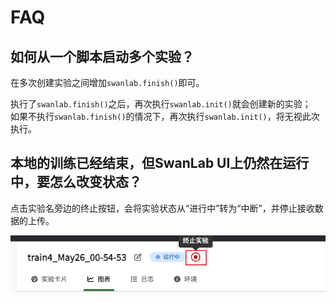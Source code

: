 # FAQ

## 如何从一个脚本启动多个实验？

在多次创建实验之间增加`swanlab.finish()`即可。

执行了`swanlab.finish()`之后，再次执行`swanlab.init()`就会创建新的实验；  
如果不执行`swanlab.finish()`的情况下，再次执行`swanlab.init()`，将无视此次执行。

## 本地的训练已经结束，但SwanLab UI上仍然在运行中，要怎么改变状态？

点击实验名旁边的终止按钮，会将实验状态从“进行中”转为“中断”，并停止接收数据的上传。

![stop](/assets/stop.png)

